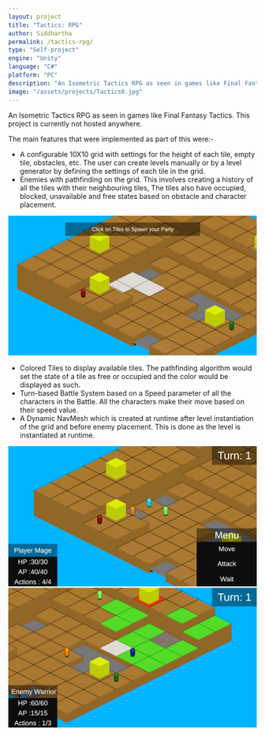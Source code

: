 ```yaml
---
layout: project
title: "Tactics: RPG"
author: Siddhartha
permalink: /tactics-rpg/
type: "Self-project"
engine: "Unity"
language: "C#"
platform: "PC"
description: "An Isometric Tactics RPG as seen in games like Final Fantasy Tactics. Team based battle system and custom pathfinding."
image: "/assets/projects/Tactics0.jpg"
---
```


An Isometric Tactics RPG as seen in games like Final Fantasy Tactics. This project is currently not hosted anywhere. 

The main features that were implemented as part of this were:- 
- A configurable 10X10 grid with settings for the height of each tile, empty tile, obstacles, etc. The user can create levels manually or by a level generator by defining the settings of each tile in the grid.
- Enemies with pathfinding on the grid. This involves creating a history of all the tiles with their neighbouring tiles, The tiles also have occupied, blocked, unavailable and free states based on obstacle and character placement.

<img class="article-screenshot" src="/assets/projects/Tactics0.jpg" alt=""/>

- Colored Tiles to display available tiles. The pathfinding algorithm would set the state of a tile as free or occupied and the color would be displayed as such.
- Turn-based Battle System based on a Speed parameter of all the characters in the Battle. All the characters make their move based on their speed value.
- A Dynamic NavMesh which is created at runtime after level instantiation of the grid and before enemy placement. This is done as the level is instantiated at runtime.

<img class="article-screenshot" src="/assets/projects/Tactics1.jpg" alt=""/>

<img class="article-screenshot" src="/assets/projects/Tactics2.jpg" alt=""/>
